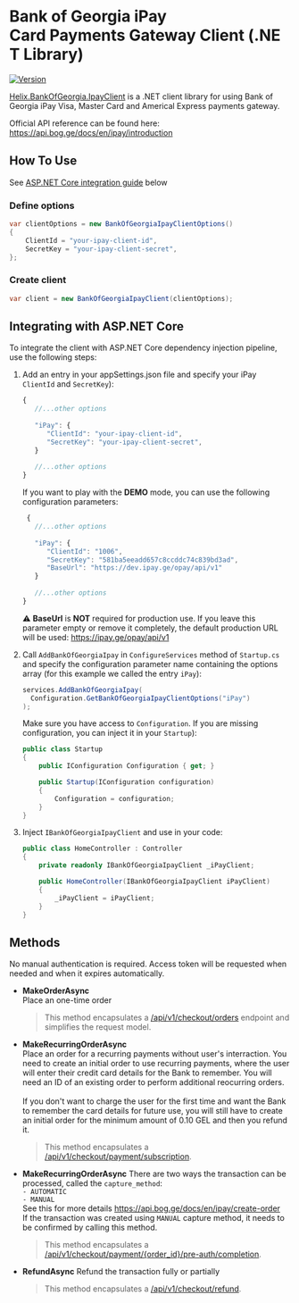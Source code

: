 # Bank of Georgia iPay Card Payments Gateway Client (.NET Library)

[![Version](https://helix.ge/helix-bankofgeorgia-ipayclient-nuget.svg?1-7-0)](https://www.nuget.org/packages/Helix.BankOfGeorgia.IpayClient)

[Helix.BankOfGeorgia.IpayClient](https://www.nuget.org/packages/Helix.BankOfGeorgia.IpayClient) is a .NET client library for using Bank of Georgia iPay Visa, Master Card and Americal Express payments gateway.

Official API reference can be found here: \
https://api.bog.ge/docs/en/ipay/introduction

## How To Use
See [ASP.NET Core integration guide](#integrating-with-aspnet-core) below

### Define options
```csharp
var clientOptions = new BankOfGeorgiaIpayClientOptions()
{
    ClientId = "your-ipay-client-id",
    SecretKey = "your-ipay-client-secret",
};
```

### Create client
```csharp
var client = new BankOfGeorgiaIpayClient(clientOptions);
```


## Integrating with ASP.NET Core
To integrate the client with ASP.NET Core dependency injection pipeline, use the following steps:

1. Add an entry in your appSettings.json file and specify your iPay `ClientId` and `SecretKey`):
    ```js 
    {
       //...other options
       
       "iPay": {
          "ClientId": "your-ipay-client-id",
          "SecretKey": "your-ipay-client-secret",
       }
  
       //...other options
    }
    ```

    If you want to play with the **DEMO** mode, you can use the following configuration parameters:
    ````js
     {
       //...other options
       
       "iPay": {
          "ClientId": "1006",
          "SecretKey": "581ba5eeadd657c8ccddc74c839bd3ad",
          "BaseUrl": "https://dev.ipay.ge/opay/api/v1"
       }
  
       //...other options
    }
    ````
    :warning: **BaseUrl** is **NOT** required for production use. If you leave this parameter empty or remove it completely, the default production URL will be used: https://ipay.ge/opay/api/v1
2. Call `AddBankOfGeorgiaIpay` in `ConfigureServices` method of `Startup.cs` and specify the configuration parameter name containing the options array (for this example we called the entry `iPay`):
    ```csharp
    services.AddBankOfGeorgiaIpay(
      Configuration.GetBankOfGeorgiaIpayClientOptions("iPay")
    );
    ```

    Make sure you have access to `Configuration`. If you are missing configuration, you can inject it in your `Startup`):   
    ```csharp
    public class Startup
    {
        public IConfiguration Configuration { get; }
    
        public Startup(IConfiguration configuration)
        {
            Configuration = configuration;
        }
    }
    ```

3. Inject `IBankOfGeorgiaIpayClient` and use in your code:    
    ```csharp
    public class HomeController : Controller
    {
        private readonly IBankOfGeorgiaIpayClient _iPayClient;
    
        public HomeController(IBankOfGeorgiaIpayClient iPayClient)
        {
            _iPayClient = iPayClient;
        }
    }
    ```

## Methods
No manual authentication is required. Access token will be requested when needed and when it expires automatically.

* **MakeOrderAsync**    
Place an one-time order
    
    > This method encapsulates a [/api/v1/checkout/orders](https://api.bog.ge/docs/en/ipay/create-order) endpoint and simplifies the request model. 


* **MakeRecurringOrderAsync**    
Place an order for a recurring payments without user's interraction. You need to create an initial order to use recurring payments, where the user will enter their credit card details for the Bank to remember. You will need an ID of an existing order to perform additional reocurring orders.\
\
If you don't want to charge the user for the first time and want the Bank to remember the card details for future use, you will still have to create an initial order for the minimum amount of 0.10 GEL and then you refund it.
    
    > This method encapsulates a [/api/v1/checkout/payment/subscription](https://api.bog.ge/docs/en/ipay/recurring-payments). 

* **MakeRecurringOrderAsync**
There are two ways the transaction can be processed, called the `capture_method`: \
`- AUTOMATIC` \
`- MANUAL` \
See this for more details https://api.bog.ge/docs/en/ipay/create-order \
If the transaction was created using `MANUAL` capture method, it needs to be confirmed by calling this method.
    
    > This method encapsulates a [/api/v1/checkout/payment/{order_id}/pre-auth/completion](https://api.bog.ge/docs/en/ipay/pre-authorization). 

* **RefundAsync**
Refund the transaction fully or partially
    
    > This method encapsulates a [/api/v1/checkout/refund](https://api.bog.ge/docs/en/ipay/refund). 
